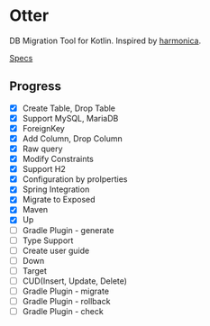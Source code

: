 # Otter

DB Migration Tool for Kotlin. Inspired by [harmonica](https://github.com/KenjiOhtsuka/harmonica).

[Specs](https://www.notion.so/goodgoodman/Otter-9dd4f8307c27415a8d7d2ccf2dee2768)

## Progress

- [X] Create Table, Drop Table
- [X] Support MySQL, MariaDB
- [X] ForeignKey
- [X] Add Column, Drop Column
- [X] Raw query
- [X] Modify Constraints
- [X] Support H2
- [X] Configuration by proIperties
- [X] Spring Integration
- [X] Migrate to Exposed
- [X] Maven
- [X] Up
- [ ] Gradle Plugin - generate
- [ ] Type Support
- [ ] Create user guide
- [ ] Down
- [ ] Target
- [ ] CUD(Insert, Update, Delete)
- [ ] Gradle Plugin - migrate
- [ ] Gradle Plugin - rollback
- [ ] Gradle Plugin - check
